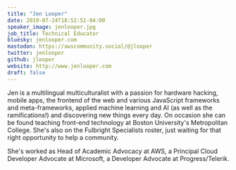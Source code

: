 ```yaml
---
title: "Jen Looper"
date: 2019-07-24T18:52:51-04:00
speaker_image: jenlooper.jpg
job_title: Technical Educator
bluesky: jenlooper.com
mastodon: https://awscommunity.social/@jlooper
twitter: jenlooper
github: jlooper
website: http://www.jenlooper.com
draft: false
---
```


Jen is a multilingual multiculturalist with a passion for hardware hacking, mobile apps, the frontend of the web and various JavaScript frameworks and meta-frameworks, applied machine learning and AI (as well as the ramifications!) and discovering new things every day. On occasion she can be found teaching front-end technology at Boston University's Metropolitan College. She's also on the Fulbright Specialists roster, just waiting for that right opportunity to help a community.

She's worked as Head of Academic Advocacy at AWS, a Principal Cloud Developer Advocate at Microsoft, a Developer Advocate at Progress/Telerik.
